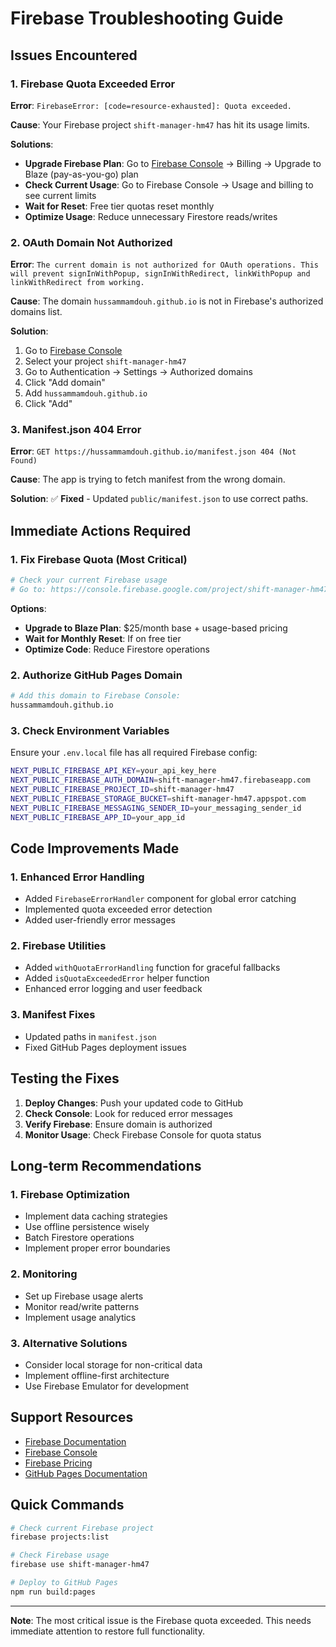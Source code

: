 # Firebase Troubleshooting Guide

## Issues Encountered

### 1. Firebase Quota Exceeded Error
**Error**: `FirebaseError: [code=resource-exhausted]: Quota exceeded.`

**Cause**: Your Firebase project `shift-manager-hm47` has hit its usage limits.

**Solutions**:
- **Upgrade Firebase Plan**: Go to [Firebase Console](https://console.firebase.google.com/) → Billing → Upgrade to Blaze (pay-as-you-go) plan
- **Check Current Usage**: Go to Firebase Console → Usage and billing to see current limits
- **Wait for Reset**: Free tier quotas reset monthly
- **Optimize Usage**: Reduce unnecessary Firestore reads/writes

### 2. OAuth Domain Not Authorized
**Error**: `The current domain is not authorized for OAuth operations. This will prevent signInWithPopup, signInWithRedirect, linkWithPopup and linkWithRedirect from working.`

**Cause**: The domain `hussammamdouh.github.io` is not in Firebase's authorized domains list.

**Solution**:
1. Go to [Firebase Console](https://console.firebase.google.com/)
2. Select your project `shift-manager-hm47`
3. Go to Authentication → Settings → Authorized domains
4. Click "Add domain"
5. Add `hussammamdouh.github.io`
6. Click "Add"

### 3. Manifest.json 404 Error
**Error**: `GET https://hussammamdouh.github.io/manifest.json 404 (Not Found)`

**Cause**: The app is trying to fetch manifest from the wrong domain.

**Solution**: ✅ **Fixed** - Updated `public/manifest.json` to use correct paths.

## Immediate Actions Required

### 1. Fix Firebase Quota (Most Critical)
```bash
# Check your current Firebase usage
# Go to: https://console.firebase.google.com/project/shift-manager-hm47/usage
```

**Options**:
- **Upgrade to Blaze Plan**: $25/month base + usage-based pricing
- **Wait for Monthly Reset**: If on free tier
- **Optimize Code**: Reduce Firestore operations

### 2. Authorize GitHub Pages Domain
```bash
# Add this domain to Firebase Console:
hussammamdouh.github.io
```

### 3. Check Environment Variables
Ensure your `.env.local` file has all required Firebase config:

```bash
NEXT_PUBLIC_FIREBASE_API_KEY=your_api_key_here
NEXT_PUBLIC_FIREBASE_AUTH_DOMAIN=shift-manager-hm47.firebaseapp.com
NEXT_PUBLIC_FIREBASE_PROJECT_ID=shift-manager-hm47
NEXT_PUBLIC_FIREBASE_STORAGE_BUCKET=shift-manager-hm47.appspot.com
NEXT_PUBLIC_FIREBASE_MESSAGING_SENDER_ID=your_messaging_sender_id
NEXT_PUBLIC_FIREBASE_APP_ID=your_app_id
```

## Code Improvements Made

### 1. Enhanced Error Handling
- Added `FirebaseErrorHandler` component for global error catching
- Implemented quota exceeded error detection
- Added user-friendly error messages

### 2. Firebase Utilities
- Added `withQuotaErrorHandling` function for graceful fallbacks
- Added `isQuotaExceededError` helper function
- Enhanced error logging and user feedback

### 3. Manifest Fixes
- Updated paths in `manifest.json`
- Fixed GitHub Pages deployment issues

## Testing the Fixes

1. **Deploy Changes**: Push your updated code to GitHub
2. **Check Console**: Look for reduced error messages
3. **Verify Firebase**: Ensure domain is authorized
4. **Monitor Usage**: Check Firebase Console for quota status

## Long-term Recommendations

### 1. Firebase Optimization
- Implement data caching strategies
- Use offline persistence wisely
- Batch Firestore operations
- Implement proper error boundaries

### 2. Monitoring
- Set up Firebase usage alerts
- Monitor read/write patterns
- Implement usage analytics

### 3. Alternative Solutions
- Consider local storage for non-critical data
- Implement offline-first architecture
- Use Firebase Emulator for development

## Support Resources

- [Firebase Documentation](https://firebase.google.com/docs)
- [Firebase Console](https://console.firebase.google.com/)
- [Firebase Pricing](https://firebase.google.com/pricing)
- [GitHub Pages Documentation](https://pages.github.com/)

## Quick Commands

```bash
# Check current Firebase project
firebase projects:list

# Check Firebase usage
firebase use shift-manager-hm47

# Deploy to GitHub Pages
npm run build:pages
```

---

**Note**: The most critical issue is the Firebase quota exceeded. This needs immediate attention to restore full functionality.
